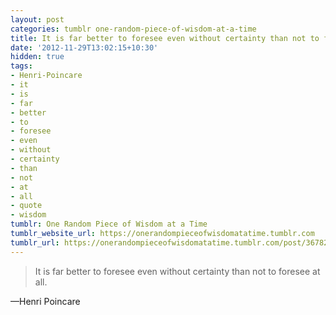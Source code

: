 ```yaml
---
layout: post
categories: tumblr one-random-piece-of-wisdom-at-a-time
title: It is far better to foresee even without certainty than not to foresee at all.
date: '2012-11-29T13:02:15+10:30'
hidden: true
tags:
- Henri-Poincare
- it
- is
- far
- better
- to
- foresee
- even
- without
- certainty
- than
- not
- at
- all
- quote
- wisdom
tumblr: One Random Piece of Wisdom at a Time
tumblr_website_url: https://onerandompieceofwisdomatatime.tumblr.com
tumblr_url: https://onerandompieceofwisdomatatime.tumblr.com/post/36782158303/it-is-far-better-to-foresee-even-without-certainty
---
```

> It is far better to foresee even without certainty than not to foresee at all.

—Henri Poincare
